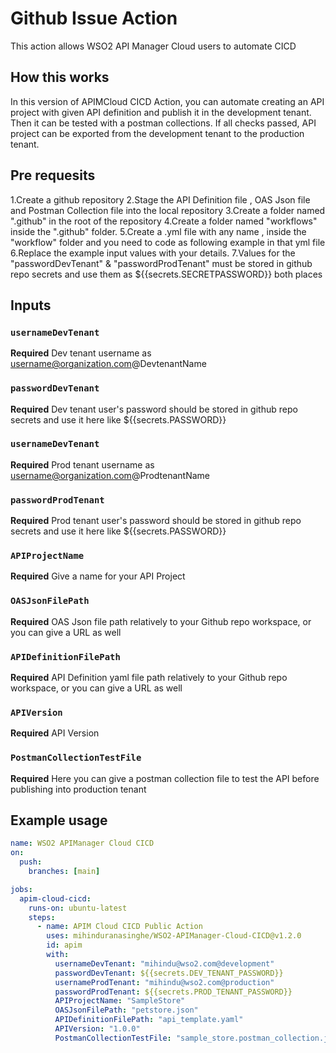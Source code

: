 # Github Issue Action

This action allows WSO2 API Manager Cloud users to automate CICD

## How this works

In this version of APIMCloud CICD Action, you can automate creating an API project with given API definition and publish it in the development tenant. Then it can be tested with a postman collections.
If all checks passed, API project can be exported from the development tenant to the production tenant.

## Pre requesits

1.Create a github repository
2.Stage the API Definition file , OAS Json file and Postman Collection file into the local repository
3.Create a folder named ".github" in the root of the repository
4.Create a folder named "workflows" inside the ".github" folder.
5.Create a .yml file with any name , inside the "workflow" folder and you need to code as following example in that yml file
6.Replace the example input values with your details.
7.Values for the "passwordDevTenant" & "passwordProdTenant" must be stored in github repo secrets and use them as ${{secrets.SECRETPASSWORD}} both places

## Inputs

### `usernameDevTenant`

**Required** Dev tenant username as username@organization.com@DevtenantName

### `passwordDevTenant`

**Required** Dev tenant user's password should be stored in github repo secrets and use it here like ${{secrets.PASSWORD}}

### `usernameDevTenant`

**Required** Prod tenant username as username@organization.com@ProdtenantName

### `passwordProdTenant`

**Required** Prod tenant user's password should be stored in github repo secrets and use it here like ${{secrets.PASSWORD}}

### `APIProjectName`

**Required** Give a name for your API Project

### `OASJsonFilePath`

**Required** OAS Json file path relatively to your Github repo workspace, or you can give a URL as well

### `APIDefinitionFilePath`

**Required** API Definition yaml file path relatively to your Github repo workspace, or you can give a URL as well

### `APIVersion`

**Required** API Version

### `PostmanCollectionTestFile`

**Required** Here you can give a postman collection file to test the API before publishing into production tenant

## Example usage

```yaml
name: WSO2 APIManager Cloud CICD
on:
  push:
    branches: [main]

jobs:
  apim-cloud-cicd:
    runs-on: ubuntu-latest
    steps:
      - name: APIM Cloud CICD Public Action
        uses: mihinduranasinghe/WSO2-APIManager-Cloud-CICD@v1.2.0
        id: apim
        with:
          usernameDevTenant: "mihindu@wso2.com@development"
          passwordDevTenant: ${{secrets.DEV_TENANT_PASSWORD}}
          usernameProdTenant: "mihindu@wso2.com@production"
          passwordProdTenant: ${{secrets.PROD_TENANT_PASSWORD}}
          APIProjectName: "SampleStore"
          OASJsonFilePath: "petstore.json"
          APIDefinitionFilePath: "api_template.yaml"
          APIVersion: "1.0.0"
          PostmanCollectionTestFile: "sample_store.postman_collection.json"
```
